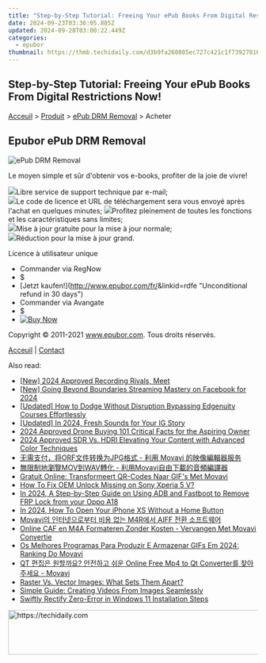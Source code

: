 ```yaml
---
title: "Step-by-Step Tutorial: Freeing Your ePub Books From Digital Restrictions Now!"
date: 2024-09-23T03:36:05.885Z
updated: 2024-09-28T03:00:22.449Z
categories:
  - epubor
thumbnail: https://thmb.techidaily.com/d3b9fa260885ec727c421c1f7392781651fabce3da6c8f310b1d694d013fd73d.jpg
---
```


## Step-by-Step Tutorial: Freeing Your ePub Books From Digital Restrictions Now!

[Acceuil](http://www.epubor.com/fr/) \> [Produit](https://tools.techidaily.com/epubor/products/) \> [ePub DRM Removal](https://tools.techidaily.com/epubor/products/) \> Acheter

##  Epubor ePub DRM Removal

![ePub DRM Removal](https://www.epubor.com/images/remote/D4/1D/D41D8C_D41D8C_drmtool.jpg)

Le moyen simple et sûr d'obtenir vos e-books, profiter de la joie de vivre!

![](http://www.epubor.com/images/W/dot.gif)Libre service de support technique par e-mail;  
![](http://www.epubor.com/images/W/dot.gif)Le code de licence et URL de téléchargement sera vous envoyé après l'achat en quelques minutes; ![](http://www.epubor.com/images/W/dot.gif)Profitez pleinement de toutes les fonctions et les caractéristiques sans limites;  
![](http://www.epubor.com/images/W/dot.gif)Mise à jour gratuite pour la mise à jour normale;   
![](http://www.epubor.com/images/W/dot.gif)Réduction pour la mise à jour grand.  

Licence à utilisateur unique

* Commander via RegNow
* $
* [Jetzt kaufen!](http://www.epubor.com/fr/<!--Not Find-->&linkid=rdfe "Unconditional refund in 30 days")
* Commander via Avangate
* $
* [![Buy Now](http://www.epubor.com/images/W/paypal.gif)](https://secure.avangate.com/order/checkout.php?QTY=1&CART=1&CARD=2&DESIGN%5FTYPE=2&CURRENCY=USD&ORDERSTYLE=nLWooJa5iLg=&PAY%5FTYPE=PAYPAL&PRODS=4600279&OPTIONS4600279=WinCon1Y)

Copyright © 2011-2021 www.epubor.com. Tous droits réservés. 

[Acceuil](http://www.epubor.com/fr/) | [Contact](http://www.epubor.com/fr/mailto:support@epubor.com)

<ins class="adsbygoogle"
     style="display:block"
     data-ad-format="autorelaxed"
     data-ad-client="ca-pub-7571918770474297"
     data-ad-slot="1223367746"></ins>

<ins class="adsbygoogle"
     style="display:block"
     data-ad-client="ca-pub-7571918770474297"
     data-ad-slot="8358498916"
     data-ad-format="auto"
     data-full-width-responsive="true"></ins>

<span class="atpl-alsoreadstyle">Also read:</span>
<div><ul>
<li><a href="https://screen-capture.techidaily.com/new-2024-approved-recording-rivals-meet/"><u>[New] 2024 Approved Recording Rivals, Meet</u></a></li>
<li><a href="https://facebook-clips.techidaily.com/new-going-beyond-boundaries-streaming-mastery-on-facebook-for-2024/"><u>[New] Going Beyond Boundaries Streaming Mastery on Facebook for 2024</u></a></li>
<li><a href="https://some-knowledge.techidaily.com/updated-how-to-dodge-without-disruption-bypassing-edgenuity-courses-effortlessly/"><u>[Updated] How to Dodge Without Disruption Bypassing Edgenuity Courses Effortlessly</u></a></li>
<li><a href="https://instagram-video-files.techidaily.com/updated-in-2024-fresh-sounds-for-your-ig-story/"><u>[Updated] In 2024, Fresh Sounds for Your IG Story</u></a></li>
<li><a href="https://article-helps.techidaily.com/2024-approved-drone-buying-101-critical-facts-for-the-aspiring-owner/"><u>2024 Approved Drone Buying 101 Critical Facts for the Aspiring Owner</u></a></li>
<li><a href="https://article-helps.techidaily.com/2024-approved-sdr-vs-hdri-elevating-your-content-with-advanced-color-techniques/"><u>2024 Approved SDR Vs. HDRI Elevating Your Content with Advanced Color Techniques</u></a></li>
<li><a href="https://discover-answers.techidaily.com/orfjpg-movavi/"><u>无需支付，将ORF文件转换为JPG格式 - 利用 Movavi 的映像編輯器服务</u></a></li>
<li><a href="https://discover-answers.techidaily.com/movwav-movavi/"><u>無限制地瀏覽MOV到WAV轉化 - 利用Movavi自由下載的音頻編譯器</u></a></li>
<li><a href="https://discover-answers.techidaily.com/gratuit-online-transformeert-qr-codes-naar-gifs-met-movavi/"><u>Gratuit Online: Transformeert QR-Codes Naar GIF's Met Movavi</u></a></li>
<li><a href="https://android-unlock.techidaily.com/how-to-fix-oem-unlock-missing-on-sony-xperia-5-v-by-drfone-android/"><u>How To Fix OEM Unlock Missing on Sony Xperia 5 V?</u></a></li>
<li><a href="https://android-frp.techidaily.com/in-2024-a-step-by-step-guide-on-using-adb-and-fastboot-to-remove-frp-lock-from-your-oppo-a18-by-drfone-android/"><u>In 2024, A Step-by-Step Guide on Using ADB and Fastboot to Remove FRP Lock from your Oppo A18</u></a></li>
<li><a href="https://ios-unlock.techidaily.com/in-2024-how-to-open-your-iphone-xs-without-a-home-button-by-drfone-ios/"><u>In 2024, How To Open Your iPhone XS Without a Home Button</u></a></li>
<li><a href="https://discover-answers.techidaily.com/movavi-m4r-aiff/"><u>Movavi의 인터넷으로부터 비용 없는 M4R에서 AIFF 전환 소프트웨어</u></a></li>
<li><a href="https://discover-answers.techidaily.com/online-caf-en-m4a-formateren-zonder-kosten-vervangen-met-movavi-convertie/"><u>Online CAF en M4A Formateren Zonder Kosten - Vervangen Met Movavi Convertie</u></a></li>
<li><a href="https://discover-answers.techidaily.com/os-melhores-programas-para-produzir-e-armazenar-gifs-em-2024-ranking-do-movavi/"><u>Os Melhores Programas Para Produzir E Armazenar GIFs Em 2024: Ranking Do Movavi</u></a></li>
<li><a href="https://discover-answers.techidaily.com/qt-online-free-mp4-to-qt-converter-movavi/"><u>QT 편집은 원할까요? 안전하고 쉬운 Online Free Mp4 to Qt Converter를 찾아주세요 - Movavi</u></a></li>
<li><a href="https://discover-answers.techidaily.com/raster-vs-vector-images-what-sets-them-apart/"><u>Raster Vs. Vector Images: What Sets Them Apart?</u></a></li>
<li><a href="https://discover-answers.techidaily.com/simple-guide-creating-videos-from-images-seamlessly/"><u>Simple Guide: Creating Videos From Images Seamlessly</u></a></li>
<li><a href="https://win11-tips.techidaily.com/swiftly-rectify-zero-error-in-windows-11-installation-steps/"><u>Swiftly Rectify Zero-Error in Windows 11 Installation Steps</u></a></li>
</ul></div>

<!-- affiliate ads begin -->
<a href="https://aligracehair.sjv.io/c/5597632/1918684/19272" target="_top" id="1918684">
  <img src="//a.impactradius-go.com/display-ad/19272-1918684" border="0" alt="https://techidaily.com" width="728" height="90"/>
</a>
<img height="0" width="0" src="https://aligracehair.sjv.io/i/5597632/1918684/19272" style="position:absolute;visibility:hidden;" border="0" />
<!-- affiliate ads end -->

